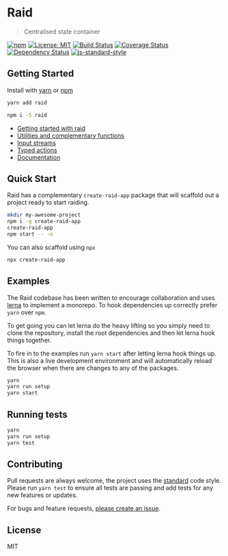 
# Raid

> Centralised state container

[![npm](https://img.shields.io/npm/v/raid.svg?style=flat)](https://www.npmjs.com/package/raid)
[![License: MIT](https://img.shields.io/badge/License-MIT-yellow.svg)](https://opensource.org/licenses/MIT)
[![Build Status](https://travis-ci.org/mattstyles/raid.svg?branch=master)](https://travis-ci.org/mattstyles/raid)
[![Coverage Status](https://coveralls.io/repos/mattstyles/raid/badge.svg?branch=master&service=github)](https://coveralls.io/github/mattstyles/raid?branch=master)
[![Dependency Status](https://david-dm.org/mattstyles/raid.svg)](https://david-dm.org/mattstyles/raid)
[![js-standard-style](https://img.shields.io/badge/code%20style-standard-brightgreen.svg)](http://standardjs.com/)

## Getting Started

Install with [yarn](https://yarnpkg.com) or [npm](https://npmjs.com)

```sh
yarn add raid
```

```sh
npm i -S raid
```

* [Getting started with raid](https://github.com/mattstyles/raid/tree/master/packages/raid)
* [Utilities and complementary functions](https://github.com/mattstyles/raid/tree/master/packages/raid-addons)
* [Input streams](https://github.com/mattstyles/raid/tree/master/packages/raid-streams)
* [Typed actions](https://github.com/mattstyles/raid/tree/master/packages/raid-fl)
* [Documentation](https://mattstyles.github.io/raid/)

## Quick Start

Raid has a complementary `create-raid-app` package that will scaffold out a project ready to start raiding.

```sh
mkdir my-awesome-project
npm i -g create-raid-app
create-raid-app
npm start -- -o
```

You can also scaffold using `npx`

```sh
npx create-raid-app
```

## Examples

The Raid codebase has been written to encourage collaboration and uses [lerna](https://lernajs.io/) to implement a monorepo. To hook dependencies up correctly prefer `yarn` over `npm`.

To get going you can let lerna do the heavy lifting so you simply need to clone the repository, install the root dependencies and then let lerna hook things together.

To fire in to the examples run `yarn start` after letting lerna hook things up. This is also a live development environment and will automatically reload the browser when there are changes to any of the packages.

```sh
yarn
yarn run setup
yarn start
```

## Running tests

```sh
yarn
yarn run setup
yarn test
```

## Contributing

Pull requests are always welcome, the project uses the [standard](http://standardjs.com) code style. Please run `yarn test` to ensure all tests are passing and add tests for any new features or updates.

For bugs and feature requests, [please create an issue](https://github.com/mattstyles/raid/issues).

## License

MIT
